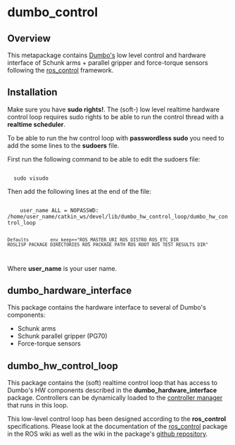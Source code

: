 dumbo_control
=============
Overview
---------------------------------------------
This metapackage contains [Dumbo's][1] low level control and hardware interface of Schunk arms + parallel gripper and force-torque sensors following the [ros_control][2] framework. 

[1]: https://cvapwiki.csc.kth.se/dokuwiki/doku.php?id=dumbo
[2]: http://wiki.ros.org/ros_control

Installation
---------------------------------------------

Make sure you have **sudo rights!**. The (soft-) low level realtime hardware control loop requires sudo rights to be able to run the control thread with a **realtime scheduler**. 

To be able to run the hw control loop with **passwordless sudo** you need to add the some lines to the **sudoers** file.

First run the following command to be able to edit the sudoers file:

<code>
  sudo visudo
</code>

Then add the following lines at the end of the file:

<code>
    user_name ALL = NOPASSWD: /home/user_name/catkin_ws/devel/lib/dumbo_hw_control_loop/dumbo_hw_control_loop

    Defaults        env_keep+="ROS_MASTER_URI ROS_DISTRO ROS_ETC_DIR ROSLISP_PACKAGE_DIRECTORIES ROS_PACKAGE_PATH ROS_ROOT ROS_TEST_RESULTS_DIR"
</code>

Where **user_name**  is your user name. 


dumbo_hardware_interface
---------------------------------------------
This package contains the hardware interface to several of Dumbo's components:
* Schunk arms
* Schunk parallel gripper (PG70)
* Force-torque sensors

dumbo_hw_control_loop
---------------------------------------------
This package contains the (soft) realtime control loop that has access to Dumbo's HW components described in the **dumbo_hardware_interface** package. Controllers can be dynamically loaded to the [controller manager][3] that runs in this loop. 

This low-level control loop has been designed according to the **ros_control** specifications. Please look at the documentation of the [ros_control][4] package in the ROS wiki as well as the wiki in the package's [github repository][5].

[3]: http://wiki.ros.org/controller_manager
[4]: http://wiki.ros.org/ros_control
[5]: https://github.com/ros-controls/ros_control
